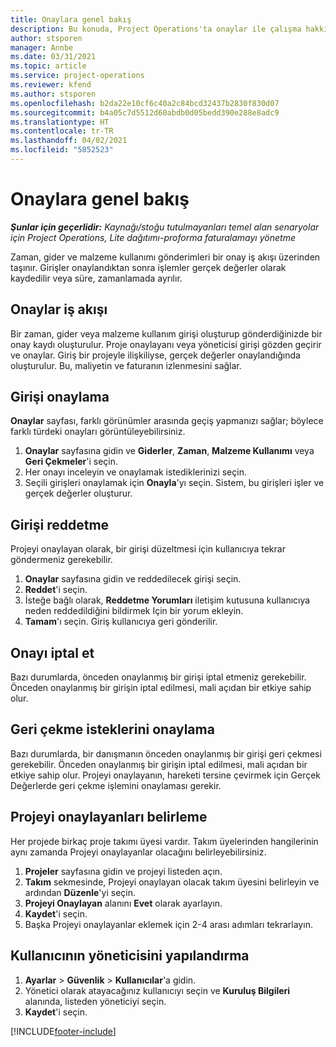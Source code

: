```yaml
---
title: Onaylara genel bakış
description: Bu konuda, Project Operations'ta onaylar ile çalışma hakkında bilgiler sağlanmaktadır.
author: stsporen
manager: Annbe
ms.date: 03/31/2021
ms.topic: article
ms.service: project-operations
ms.reviewer: kfend
ms.author: stsporen
ms.openlocfilehash: b2da22e10cf6c40a2c84bcd32437b2830f830d07
ms.sourcegitcommit: b4a05c7d5512d60abdb0d05bedd390e288e8adc9
ms.translationtype: HT
ms.contentlocale: tr-TR
ms.lasthandoff: 04/02/2021
ms.locfileid: "5852523"
---
```

# <a name="approvals-overview"></a>Onaylara genel bakış

_**Şunlar için geçerlidir:** Kaynağı/stoğu tutulmayanları temel alan senaryolar için Project Operations, Lite dağıtımı-proforma faturalamayı yönetme_

Zaman, gider ve malzeme kullanımı gönderimleri bir onay iş akışı üzerinden taşınır. Girişler onaylandıktan sonra işlemler gerçek değerler olarak kaydedilir veya süre, zamanlamada ayrılır.

## <a name="approvals-workflow"></a>Onaylar iş akışı
Bir zaman, gider veya malzeme kullanım girişi oluşturup gönderdiğinizde bir onay kaydı oluşturulur. Proje onaylayanı veya yöneticisi girişi gözden geçirir ve onaylar. Giriş bir projeyle ilişkiliyse, gerçek değerler onaylandığında oluşturulur. Bu, maliyetin ve faturanın izlenmesini sağlar.

## <a name="approve-an-entry"></a>Girişi onaylama
**Onaylar** sayfası, farklı görünümler arasında geçiş yapmanızı sağlar; böylece farklı türdeki onayları görüntüleyebilirsiniz.
  
1. **Onaylar** sayfasına gidin ve **Giderler**, **Zaman**, **Malzeme Kullanımı** veya **Geri Çekmeler**'i seçin.
2. Her onayı inceleyin ve onaylamak istediklerinizi seçin.
3. Seçili girişleri onaylamak için **Onayla**'yı seçin.
Sistem, bu girişleri işler ve gerçek değerler oluşturur.

## <a name="reject-an-entry"></a>Girişi reddetme
Projeyi onaylayan olarak, bir girişi düzeltmesi için kullanıcıya tekrar göndermeniz gerekebilir.
  
1. **Onaylar** sayfasına gidin ve reddedilecek girişi seçin. 
2. **Reddet**'i seçin.
3. İsteğe bağlı olarak, **Reddetme Yorumları** iletişim kutusuna kullanıcıya neden reddedildiğini bildirmek Için bir yorum ekleyin.
4. **Tamam**'ı seçin. Giriş kullanıcıya geri gönderilir.
  
## <a name="cancel-approval"></a>Onayı iptal et
Bazı durumlarda, önceden onaylanmış bir girişi iptal etmeniz gerekebilir. Önceden onaylanmış bir girişin iptal edilmesi, mali açıdan bir etkiye sahip olur. 

## <a name="approving-recall-requests"></a>Geri çekme isteklerini onaylama
Bazı durumlarda, bir danışmanın önceden onaylanmış bir girişi geri çekmesi gerekebilir. Önceden onaylanmış bir girişin iptal edilmesi, mali açıdan bir etkiye sahip olur. Projeyi onaylayanın, hareketi tersine çevirmek için Gerçek Değerlerde geri çekme işlemini onaylaması gerekir.

## <a name="specify-project-approvers"></a>Projeyi onaylayanları belirleme
Her projede birkaç proje takımı üyesi vardır. Takım üyelerinden hangilerinin aynı zamanda Projeyi onaylayanlar olacağını belirleyebilirsiniz.

1. **Projeler** sayfasına gidin ve projeyi listeden açın.
2. **Takım** sekmesinde, Projeyi onaylayan olacak takım üyesini belirleyin ve ardından **Düzenle**'yi seçin.
3. **Projeyi Onaylayan** alanını **Evet** olarak ayarlayın.
4. **Kaydet**'i seçin.
5. Başka Projeyi onaylayanlar eklemek için 2-4 arası adımları tekrarlayın.

## <a name="configure-the-users-manager"></a>Kullanıcının yöneticisini yapılandırma

1. **Ayarlar** > **Güvenlik** > **Kullanıcılar**'a gidin.
2. Yönetici olarak atayacağınız kullanıcıyı seçin ve **Kuruluş Bilgileri** alanında, listeden yöneticiyi seçin. 
3. **Kaydet**'i seçin.




[!INCLUDE[footer-include](../includes/footer-banner.md)]
